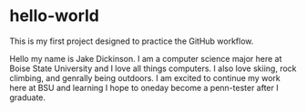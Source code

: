 # hello-world
This is my first project designed to practice the GitHub workflow.

Hello my name is Jake Dickinson. I am a computer science major here at Boise State University and I love all things computers. I also love skiing, rock climbing, and genrally being outdoors. I am excited to continue my work here at BSU and learning I hope to oneday become a penn-tester after I graduate.
